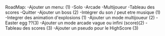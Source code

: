 RoadMap:
-Ajouter un menu: (1)
    -Solo
    -Arcade
    -Multijoueur
    -Tableau des scores
    -Quitter
-Ajouter un boss (2)
-Intégrer du son / peut etre musique (1)
-Integrer des animation d'explosions (1)
-Ajouter un mode multijoueur (2)
-Easter egg ??(3)
-Ajouter un mode arcade vague ou infini (score)(2)
-Tableau des scores (3)
-Ajouter un pseudo pour le HighScore (3)
